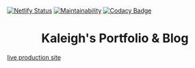 [![Netlify Status](https://api.netlify.com/api/v1/badges/40a4ea26-e323-49b5-afcc-7945e21915a2/deploy-status)](https://app.netlify.com/sites/ecstatic-banach-93bdc7/deploys) [![Maintainability](https://api.codeclimate.com/v1/badges/faec64c008977da4ef22/maintainability)](https://codeclimate.com/github/klgh/kaleighscruggs/maintainability) [![Codacy Badge](https://api.codacy.com/project/badge/Grade/7a174286d0c24ffabcc1b7e7a1d0e39d)](https://www.codacy.com?utm_source=github.com&utm_medium=referral&utm_content=klgh/kaleighscruggs&utm_campaign=Badge_Grade)

</p>
<h1 align="center">
  Kaleigh's Portfolio & Blog
</h1>

[live production site](https://kaleighscruggs.com/)
